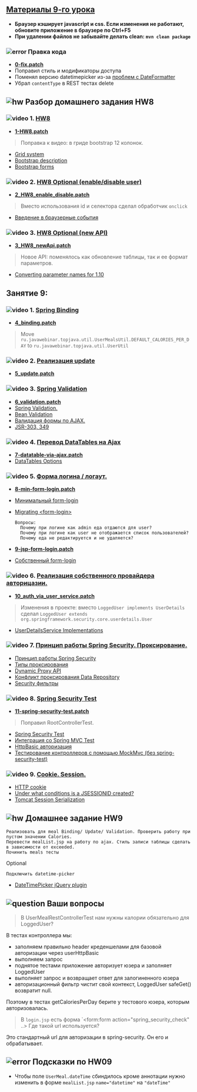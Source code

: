 ## <a href="https://drive.google.com/open?id=0B9Ye2auQ_NsFVWRGbEw1RjJrMjg">Материалы 9-го урока</a>

- **Браузер кэширует javascript и css. Если изменения не работают, обновите приложение в браузере по Ctrl+F5**
- **При удалении файлов не забывайте делать clean: `mvn clean package`**


### ![error](https://cloud.githubusercontent.com/assets/13649199/13672935/ef09ec1e-e6e7-11e5-9f79-d1641c05cbe6.png) Правка кода
-  **<a href="https://drive.google.com/open?id=0B9Ye2auQ_NsFWkZZVnl6SE5rT2M">0-fix.patch</a>**
- Поправил стиль и модификаторы доступа
- Поменял версию datetimepicker из-за <a href="https://github.com/xdan/datetimepicker/issues/392">проблем с DateFormatter</a>
- Убрал `contentType` в REST тестах delete

## ![hw](https://cloud.githubusercontent.com/assets/13649199/13672719/09593080-e6e7-11e5-81d1-5cb629c438ca.png) Разбор домашнего задания HW8

### ![video](https://cloud.githubusercontent.com/assets/13649199/13672715/06dbc6ce-e6e7-11e5-81a9-04fbddb9e488.png) 1. <a href="https://drive.google.com/open?id=0B9Ye2auQ_NsFb0JKbElkT000amM">HW8</a>
-  **<a href="https://drive.google.com/open?id=0B9Ye2auQ_NsFNTBYcXRQdjVUdE0">1-HW8.patch</a>**

> Поправка к видео: в гриде bootstrap 12 колонок.

- <a href="http://getbootstrap.com/css/#grid">Grid system</a>
- <a href="http://getbootstrap.com/css/#description">Bootstrap description</a>
- <a href="http://getbootstrap.com/css/#forms">Bootstrap forms</a>

###  ![video](https://cloud.githubusercontent.com/assets/13649199/13672715/06dbc6ce-e6e7-11e5-81a9-04fbddb9e488.png) 2. <a href="https://drive.google.com/open?id=0B9Ye2auQ_NsFV0VKY2FGbndGMTQ">HW8 Optional (enable/disable user)</a>
-  **<a href="https://drive.google.com/open?id=0B9Ye2auQ_NsFM01SNHcyd1ZUYVk">2_HW8_enable_disable.patch</a>**

> Вместо использования id и селектора сделал обработчик `onclick`
- <a href="https://learn.javascript.ru/introduction-browser-events">Введение в браузерные события</a>

### ![video](https://cloud.githubusercontent.com/assets/13649199/13672715/06dbc6ce-e6e7-11e5-81a9-04fbddb9e488.png) 3. <a href="https://drive.google.com/open?id=0B9Ye2auQ_NsFMFJGLV9SaFBpQVE">HW8 Optional (new API)</a>
-  **<a href="https://drive.google.com/open?id=0B9Ye2auQ_NsFd3cxTUw5SUVYNnc">3_HW8_newApi.patch</a>**

> Новое API: поменялось как обновление таблицы, так и ее формат параметров.
-  <a href="https://datatables.net/upgrade/1.10-convert">Converting parameter names for 1.10</a>

## Занятие 9:

### ![video](https://cloud.githubusercontent.com/assets/13649199/13672715/06dbc6ce-e6e7-11e5-81a9-04fbddb9e488.png) 1.  <a href="https://drive.google.com/open?id=0B9Ye2auQ_NsFYlRkc2NGRGVydk0">Spring Binding</a>
-  **<a href="https://drive.google.com/open?id=0B9Ye2auQ_NsFLVhFVk1YUGtSNU0">4_binding.patch</a>**

>  Move `ru.javawebinar.topjava.util.UserMealsUtil.DEFAULT_CALORIES_PER_DAY` to `ru.javawebinar.topjava.util.UserUtil`

### ![video](https://cloud.githubusercontent.com/assets/13649199/13672715/06dbc6ce-e6e7-11e5-81a9-04fbddb9e488.png) 2.  <a href="https://drive.google.com/open?id=0B9Ye2auQ_NsFd2ZvcS1pSjdMQlU">Реализация update</a>
-  **<a href="https://drive.google.com/open?id=0B9Ye2auQ_NsFaG5uYmFDOW9yeXc">5_update.patch</a>**

### ![video](https://cloud.githubusercontent.com/assets/13649199/13672715/06dbc6ce-e6e7-11e5-81a9-04fbddb9e488.png) 3.  <a href="https://drive.google.com/open?id=0B9Ye2auQ_NsFLXp5MTFDMEY5WFE">Spring Validation</a>
-  **<a href="https://drive.google.com/open?id=0B9Ye2auQ_NsFMTlOQUE5RUo0NTQ">6_validation.patch</a>**
-  <a href="http://docs.spring.io/spring/docs/current/spring-framework-reference/html/validation.html#validation-beanvalidation">Spring Validation.</a>
-  <a href="http://beanvalidation.org/">Bean Validation</a>
-  <a href="https://spring.io/blog/2012/08/29/integrating-spring-mvc-with-jquery-for-validation-rules">Валидация формы по AJAX.</a>
-  <a href="http://stackoverflow.com/questions/14730329/jpa-2-0-exception-to-use-javax-validation-package-in-jpa-2-0#answer-17142416">JSR-303, 349</a>

### ![video](https://cloud.githubusercontent.com/assets/13649199/13672715/06dbc6ce-e6e7-11e5-81a9-04fbddb9e488.png) 4.  <a href="https://drive.google.com/open?id=0B9Ye2auQ_NsFcW1qeTVFdS1BdHM">Перевод DataTables на Ajax</a>
-  **<a href="https://drive.google.com/open?id=0B9Ye2auQ_NsFOERQRVhlbVpSY1E">7-datatable-via-ajax.patch</a>**
-  <a href="http://legacy.datatables.net/usage/options">DataTables Options</a>

### ![video](https://cloud.githubusercontent.com/assets/13649199/13672715/06dbc6ce-e6e7-11e5-81a9-04fbddb9e488.png) 5.  <a href="https://drive.google.com/open?id=0B9Ye2auQ_NsFUmhUTms1WnhTeHc">Форма логина / логаут.</a>
-  **<a href="https://drive.google.com/open?id=0B9Ye2auQ_NsFdTk2c0ZQZnBjODg">8-min-form-login.patch</a>**
-  <a href="http://docs.spring.io/spring-security/site/docs/current/reference/htmlsingle/#ns-minimal">Минимальный form-login</a>
-  <a href="http://docs.spring.io/spring-security/site/migrate/current/3-to-4/html5/migrate-3-to-4-xml.html#m3to4-xmlnamespace-form-login">Migrating &lt;form-login&gt;</a>

       Вопросы:
         Почему при логине как admin еда отдаются для user?
         Почему при логине как user не отображается список пользователей?
         Почему еда не редактируется и не удаляется?

-  **<a href="https://drive.google.com/open?id=0B9Ye2auQ_NsFTjItdDZaMGZ4eDg">9-jsp-form-login.patch</a>**
-  <a href="http://docs.spring.io/spring-security/site/docs/current/reference/htmlsingle/#ns-form-and-basic">Собственный form-login</a>

### ![video](https://cloud.githubusercontent.com/assets/13649199/13672715/06dbc6ce-e6e7-11e5-81a9-04fbddb9e488.png) 6. <a href="https://drive.google.com/open?id=0B9Ye2auQ_NsFYTA4aVN4bWxzbEU">Реализация собственного провайдера авторицазии.</a>
-  **<a href="https://drive.google.com/open?id=0B9Ye2auQ_NsFM2pZR0lpc2J2TmM">10_auth_via_user_service.patch</a>**
>  Изменения в проекте: вместо `LoggedUser implements UserDetails` сделал `LoggedUser extends org.springframework.security.core.userdetails.User`

-  <a href="http://docs.spring.io/spring-security/site/docs/current/reference/htmlsingle/#userdetailsservice-implementations">UserDetailsService Implementations</a>

### ![video](https://cloud.githubusercontent.com/assets/13649199/13672715/06dbc6ce-e6e7-11e5-81a9-04fbddb9e488.png) 7.  <a href="https://drive.google.com/open?id=0B9Ye2auQ_NsFT2Qya2V4N0kzWWM">Принцип работы Spring Security. Проксирование.</a>
-  <a href="http://www.spring-source.ru/articles.php?type=manual&theme=articles&docs=article_07">Принцип работы Spring Security</a>
-  <a href="http://docs.spring.io/spring/docs/current/spring-framework-reference/html/aop.html#aop-proxying">Типы проксирования</a>
-  <a href="http://samolisov.blogspot.ru/2010/04/proxy-java.html">Dynamic Proxy API</a>
-  <a href="http://stackoverflow.com/questions/13977093/how-to-use-jparepositories-with-proxy-target-class-true/25543659#25543659">Конфликт проксирования Data Repository</a>
-  <a href="http://docs.spring.io/spring-security/site/docs/current/reference/htmlsingle/#filter-stack">Security фильтры</a>

### ![video](https://cloud.githubusercontent.com/assets/13649199/13672715/06dbc6ce-e6e7-11e5-81a9-04fbddb9e488.png) 8. <a href="https://drive.google.com/open?id=0B9Ye2auQ_NsFU3hMR0o4eGNoUmc">Spring Security Test</a>
-  **<a href="https://drive.google.com/open?id=0B9Ye2auQ_NsFV3pvRU5PSEVOTFk">11-spring-security-test.patch</a>**
>   Поправил RootControllerTest.

-  <a href="http://docs.spring.io/spring-security/site/docs/4.0.x/reference/htmlsingle/#test">Spring Security Test</a></h3>
-  <a href="http://docs.spring.io/spring-security/site/docs/4.0.x/reference/htmlsingle/#test-mockmvc">Интеграция со Spring MVC Test</a>
-  <a href="http://docs.spring.io/spring-security/site/docs/4.0.x/reference/htmlsingle/#testing-http-basic-authentication">HttpBasic авторизация</a>
-  <a href="http://habrahabr.ru/post/171911/">Тестирование контроллеров с помощью MockMvc (без spring-security-test)</a>

### ![video](https://cloud.githubusercontent.com/assets/13649199/13672715/06dbc6ce-e6e7-11e5-81a9-04fbddb9e488.png) 9. <a href="https://drive.google.com/open?id=0B9Ye2auQ_NsFUzNFanF6MGZGNHc">Cookie. Session.</a>
-  <a href="https://ru.wikipedia.org/wiki/HTTP_cookie">HTTP cookie</a></h3>
-  <a href="http://stackoverflow.com/questions/595872/under-what-conditions-is-a-jsessionid-created">Under what conditions is a JSESSIONID created?</a>
-  <a href="http://halyph.com/2014/08/how-to-disable-tomcat-session.html">Tomcat Session Serialization</a>

## ![hw](https://cloud.githubusercontent.com/assets/13649199/13672719/09593080-e6e7-11e5-81d1-5cb629c438ca.png) Домашнее задание HW9

    Реализовать для meal Binding/ Update/ Validation. Проверить работу при пустом значении Calories.
    Перевести mealList.jsp на работу по ajax. Стиль записи таблицы сделать в зависимости от exceeded.
    Починить meals тесты

Optional

    Подключить datetime-picker

- <a href="http://xdsoft.net/jqplugins/datetimepicker/">DateTimePicker jQuery plugin</a>

## ![question](https://cloud.githubusercontent.com/assets/13649199/13672858/9cd58692-e6e7-11e5-905d-c295d2a456f1.png) Ваши вопросы

> В UserMealRestControllerTest нам нужны калории обязательно для LoggedUser?

В тестах контроллера мы:
- заполняем правильно header креденшелами для базовой авторизации через userHttpBasic
- выполняем запрос
- поднятое тестами приложение авторизует юзера и заполняет LoggedUser
- выполняет запрос и возвращает ответ для залогиненного юзера
- авторизационный фильтр чистит свой контекст, LoggеdUser safeGet() возвратит null.

Поэтому в тестах getCaloriesPerDay берите у тестового юзера, которым авторизовалась.

> В `login.jsp` есть форма `&lt;form:form action="spring_security_check" ..&gt; Где такой url используется?

Это стандартный url для авторизации в spring-security. Он его и обрабатывает.

## ![error](https://cloud.githubusercontent.com/assets/13649199/13672935/ef09ec1e-e6e7-11e5-9f79-d1641c05cbe6.png) Подсказки по HW09

- Чтобы поле `UserMeal.dateTime` сбиндилось кроме аннотации нужно изменить в форме `mealList.jsp` `name="datetime"` на `"dateTime"`